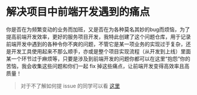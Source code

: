 # 解决项目中前端开发遇到的痛点
你是否在为频繁变动的业务而加班，又是否在为各种莫名其妙的bug而烦恼，为了提高前端开发效率，更好的服务项目开发，我特此创建了这个问题仓库，用于记录前端开发中遇到的各种令你不爽的问题，不管它是某一项业务的实现过于复杂，还是开发工具使用起来不那么顺手，亦或是整个项目实现流程（从开发到上线）里面某一个环节过于麻烦等，只要是涉及到前端开发的问题你都可以在这里“抱怨”你的苦恼，我会收集这些问题和你们一起 fix 掉这些痛点，让前端开发变得高效率且高质量！
>对于不了解如何提 issue 的同学可以看 [这里](https://github.com/kwzm/front-end-issuses/blob/master/how-to-submit-issue.md)

